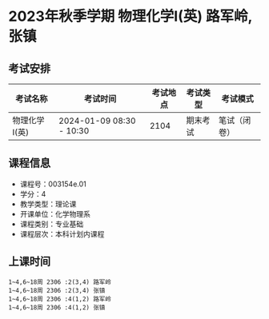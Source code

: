 # 2023年秋季学期 物理化学I(英) 路军岭, 张镇




## 考试安排

| 考试名称 | 考试时间 | 考试地点 | 考试类型 | 考试模式 |
| -------- | -------- | -------- | -------- | -------- |
| 物理化学I(英) | 2024-01-09 08:30 - 10:30 | 2104 | 期末考试 | 笔试（闭卷） |





## 课程信息

- 课程号：003154e.01
- 学分：4
- 教学类型：理论课
- 开课单位：化学物理系
- 课程类别：专业基础
- 课程层次：本科计划内课程

## 上课时间

```
1~4,6~18周 2306 :2(3,4) 路军岭
1~4,6~18周 2306 :2(3,4) 张镇
1~4,6~18周 2306 :4(1,2) 路军岭
1~4,6~18周 2306 :4(1,2) 张镇
```

